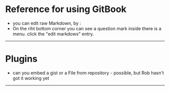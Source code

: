 # Reference for using GitBook

- you can edit raw Markdown, by :
- On the riht bottom corner you can see a question mark inside there is a menu. click the "edit markdows" entry.

---

# Plugins
- can you embed a gist or a File from repository - possible, but Rob hasn't got it working yet


---
